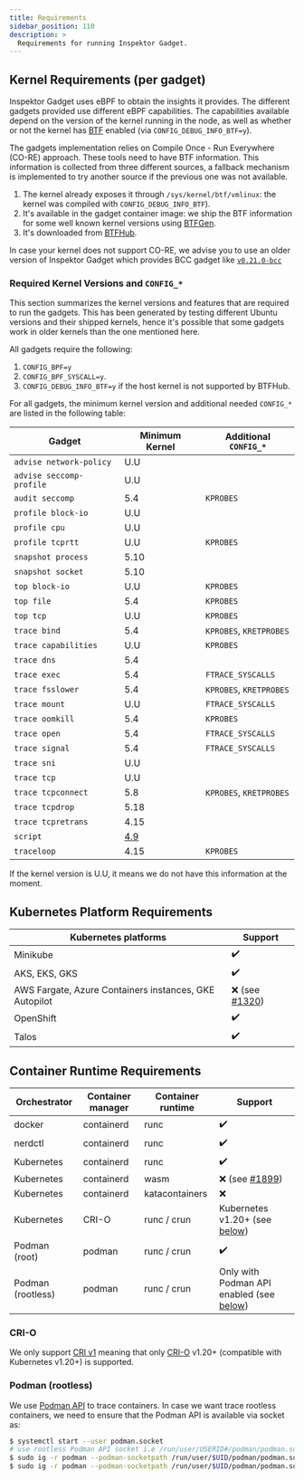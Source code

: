 ```yaml
---
title: Requirements
sidebar_position: 110
description: >
  Requirements for running Inspektor Gadget.
---
```


## Kernel Requirements (per gadget)

Inspektor Gadget uses eBPF to obtain the insights it provides. The
different gadgets provided use different eBPF capabilities. The
capabilities available depend on the version of the kernel running in the
node, as well as whether or not the kernel has
[BTF](https://www.kernel.org/doc/html/latest/bpf/btf.html) enabled (via
`CONFIG_DEBUG_INFO_BTF=y`).

The gadgets implementation relies on Compile Once - Run Everywhere (CO-RE)
approach.
These tools need to have BTF information.
This information is collected from three different sources, a fallback mechanism
is implemented to try another source if the previous one was not available.

1. The kernel already exposes it through `/sys/kernel/btf/vmlinux`: the
   kernel was compiled with `CONFIG_DEBUG_INFO_BTF`).
2. It's available in the gadget container image: we ship the BTF
   information for some well known kernel versions using
   [BTFGen](https://github.com/kinvolk/btfgen).
3. It's downloaded from
   [BTFHub](https://github.com/aquasecurity/btfhub/).

In case your kernel does not support CO-RE, we advise you to use an older
version of Inspektor Gadget which provides BCC gadget like
[`v0.21.0-bcc`](https://github.com/inspektor-gadget/inspektor-gadget/pkgs/container/inspektor-gadget/133259356?tag=v0.21.0-bcc)

### Required Kernel Versions and `CONFIG_*`

This section summarizes the kernel versions and features that are required to
run the gadgets. This has been generated by testing different Ubuntu versions
and their shipped kernels, hence it's possible that some gadgets work in older
kernels than the one mentioned here.

All gadgets require the following:

1. `CONFIG_BPF=y`
2. `CONFIG_BPF_SYSCALL=y`.
3. `CONFIG_DEBUG_INFO_BTF=y` if the host kernel is not supported by BTFHub.

For all gadgets, the minimum kernel version and additional needed `CONFIG_*` are
listed in the following table:

| Gadget                   | Minimum Kernel          | Additional `CONFIG_*`   |
|--------------------------|-------------------------|-------------------------|
| `advise network-policy`  | U.U                     |                         |
| `advise seccomp-profile` | U.U                     |                         |
| `audit seccomp`          | 5.4                     | `KPROBES`               |
| `profile block-io`       | U.U                     |                         |
| `profile cpu`            | U.U                     |                         |
| `profile tcprtt`         | U.U                     | `KPROBES`               |
| `snapshot process`       | 5.10                    |                         |
| `snapshot socket`        | 5.10                    |                         |
| `top block-io`           | U.U                     | `KPROBES`               |
| `top file`               | 5.4                     | `KPROBES`               |
| `top tcp`                | U.U                     | `KPROBES`               |
| `trace bind`             | 5.4                     | `KPROBES`, `KRETPROBES` |
| `trace capabilities`     | U.U                     | `KPROBES`               |
| `trace dns`              | 5.4                     |                         |
| `trace exec`             | 5.4                     | `FTRACE_SYSCALLS`       |
| `trace fsslower`         | 5.4                     | `KPROBES`, `KRETPROBES` |
| `trace mount`            | U.U                     | `FTRACE_SYSCALLS`       |
| `trace oomkill`          | 5.4                     | `KPROBES`               |
| `trace open`             | 5.4                     | `FTRACE_SYSCALLS`       |
| `trace signal`           | 5.4                     | `FTRACE_SYSCALLS`       |
| `trace sni`              | U.U                     |                         |
| `trace tcp`              | U.U                     |                         |
| `trace tcpconnect`       | 5.8                     | `KPROBES`, `KRETPROBES` |
| `trace tcpdrop`          | 5.18                    |                         |
| `trace tcpretrans`       | 4.15                    |                         |
| `script`                 | [4.9][1]                |                         |
| `traceloop`              | 4.15                    | `KPROBES`               |

If the kernel version is U.U, it means we do not have this information at the
moment.

[1]: https://github.com/iovisor/bpftrace/blob/master/INSTALL.md#linux-kernel-requirements

## Kubernetes Platform Requirements

| Kubernetes platforms                                   | Support                                                                           |
|--------------------------------------------------------|-----------------------------------------------------------------------------------|
| Minikube                                               | ✔️                                                                                |
| AKS, EKS, GKS                                          | ✔️                                                                                |
| AWS Fargate, Azure Containers instances, GKE Autopilot | ❌ (see [#1320](https://github.com/inspektor-gadget/inspektor-gadget/issues/1320)) |
| OpenShift                                              | ✔️                                                                                |
| Talos                                                  | ✔️                                                                                |

## Container Runtime Requirements

| Orchestrator      | Container manager | Container runtime | Support                                                                           |
|-------------------|-------------------|-------------------|-----------------------------------------------------------------------------------|
| docker            | containerd        | runc              | ✔️                                                                                |
| nerdctl           | containerd        | runc              | ✔️                                                                                |
| Kubernetes        | containerd        | runc              | ✔️                                                                                |
| Kubernetes        | containerd        | wasm              | ❌ (see [#1899](https://github.com/inspektor-gadget/inspektor-gadget/issues/1899)) |
| Kubernetes        | containerd        | katacontainers    | ❌                                                                                 |
| Kubernetes        | CRI-O             | runc / crun       | Kubernetes v1.20+ (see [below](#CRI-O))                                           |
| Podman (root)     | podman            | runc / crun       | ✔️                                                                                |
| Podman (rootless) | podman            | runc / crun       | Only with Podman API enabled (see [below](#Podman-rootless))                      |

### CRI-O

We only support [CRI v1](https://github.com/kubernetes/cri-api/tree/master/pkg/apis/runtime/v1) meaning that
only [CRI-O](https://github.com/cri-o/cri-o) v1.20+ (compatible with Kubernetes v1.20+) is supported.

### Podman (rootless)

We use [Podman API](https://docs.podman.io/en/latest/markdown/podman-system-service.1.html) to trace containers. In case
we want trace rootless containers, we need to ensure that the Podman API is available via socket as:

```bash
$ systemctl start --user podman.socket
# use rootless Podman API socket i.e /run/user/USERID#/podman/podman.sock
$ sudo ig -r podman --podman-socketpath /run/user/$UID/podman/podman.sock list-containers
$ sudo ig -r podman --podman-socketpath /run/user/$UID/podman/podman.sock snapshot process
```
